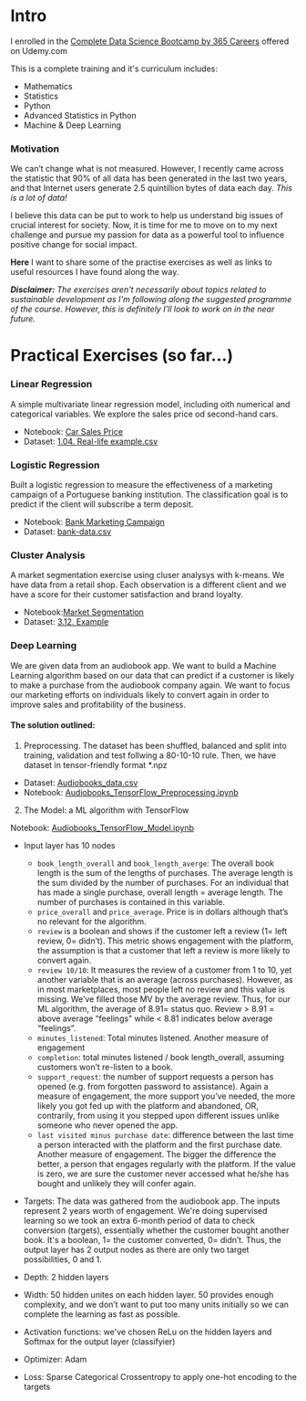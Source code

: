 # Intro

I enrolled in the [Complete Data Science Bootcamp by 365 Careers](https://www.udemy.com/course/the-data-science-course-complete-data-science-bootcamp) offered on Udemy.com

This is a complete training and it's curriculum includes:
- Mathematics
- Statistics
- Python
- Advanced Statistics in Python
- Machine & Deep Learning

### Motivation
We can’t change what is not measured. However, I recently came across the statistic that 90% of all data has been generated in the last two years, and that Internet users generate 2.5 quintillion bytes of data each day. *This is a lot of data!*

I believe this data can be put to work to help us understand big issues of crucial interest for society. Now, it is time for me to move on to my next challenge and pursue my passion for data as a powerful tool to influence positive change for social impact.

**Here** I want to share some of the practise exercises as well as links to useful resources I have found along the way. 

_**Disclaimer:** The exercises aren't necessarily about topics related to sustainable development as I'm following along the suggested programme of the course. However, this is definitely I'll look to work on in the near future._

# Practical Exercises (so far...)

### Linear Regression
A simple multivariate linear regression model, including oith numerical and categorical variables.
We explore the sales price od second-hand cars.

- Notebook: [Car Sales Price](https://github.com/judithbaeta/data-science-101/blob/master/Car%20Sales%20Price.ipynb)
- Dataset: [1.04. Real-life example.csv](https://github.com/judithbaeta/data-science-101/blob/master/1.04.%20Real-life%20example.csv)

### Logistic Regression 
Built a logistic regression to measure the effectiveness of a marketing campaign of a Portuguese banking institution. The classification goal is to predict if the client will subscribe a term deposit.

- Notebook: [Bank Marketing Campaign](https://github.com/judithbaeta/data-science-101/blob/master/Bank%20Marketing%20Campaign.ipynb)
- Dataset: [bank-data.csv](https://github.com/judithbaeta/data-science-101/blob/master/Bank-data.csv)

### Cluster Analysis
A market segmentation exercise using cluser analysys with k-means.
We have data from a retail shop. Each observation is a different client and we have a score for their customer satisfaction and brand loyalty.

- Notebook:[Market Segmentation](https://github.com/judithbaeta/data-science-101/blob/master/Market%20Segmentation.ipynb)
- Dataset: [3.12. Example](https://github.com/judithbaeta/data-science-101/blob/master/3.12.%20Example.csv)

### Deep Learning
We are given data from an audiobook app. We want to build a Machine Learning algorithm based on our data that can predict if a customer is likely to make a purchase from the audiobook company again. We want to focus our marketing efforts on individuals likely to convert again in order to improve sales and profitability of the business.

#### The solution outlined:
1. Preprocessing. The dataset has been shuffled, balanced and split into training, validation and test follwing a 80-10-10 rule. Then, we have dataset in tensor-friendly format *.npz

- Dataset: [Audiobooks_data.csv](https://github.com/judithbaeta/data-science-101/blob/master/Audiobooks_data.csv)
- Notebook: [Audiobooks_TensorFlow_Preprocessing.ipynb](https://github.com/judithbaeta/data-science-101/blob/master/Audiobooks_TensorFlow_Preprocessing.ipynb)

2. The Model: a ML algorithm with TensorFlow

Notebook: [Audiobooks_TensorFlow_Model.ipynb](https://github.com/judithbaeta/data-science-101/blob/master/Audiobooks_TensorFlow_Model.ipynb)

- Input layer has 10 nodes

    - `book_length_overall` and `book_length_averge`: The overall book length is the sum of the lengths of purchases. The     average length is the sum divided by the number of purchases. For an individual that has made a single purchase, overall length = average length. The number of purchases is contained in this variable.
    - `price_overall` and `price_average`. Price is in dollars although that’s no relevant for the algorithm.
    - `review` is a boolean and shows if the customer left a review (1= left review, 0= didn’t). This metric shows engagement with the platform, the assumption is that a customer that left a review is more likely to convert again.
    - `review 10/10`: It measures the review of a customer from 1 to 10, yet another variable that is an average (across purchases). However, as in most marketplaces, most people left no review and this value is missing. We’ve filled those MV by the average review. Thus, for our ML algorithm, the average of 8.91= status quo. Review > 8.91 = above average “feelings" while < 8.81 indicates below average “feelings”.
    - `minutes_listened`: Total minutes listened. Another measure of engagement
    - `completion`: total minutes listened / book length_overall, assuming customers won’t re-listen to a book.
    - `support_request`: the number of support requests a person has opened (e.g. from forgotten password to assistance). Again a measure of engagement, the more support you’ve needed, the more likely you got fed up with the platform and abandoned, OR, contrarily, from using it you stepped upon different issues unlike someone who never opened the app.
    - `last visited minus purchase date`: difference between the last time a person interacted with the platform and the first purchase date. Another measure of engagement. The bigger the difference the better, a person that engages regularly with the platform. If the value is zero, we are sure the customer never accessed what he/she has bought and unlikely they will confer again.
    
- Targets: The data was gathered from the audiobook app. The inputs represent 2 years worth of engagement. We're doing supervised learning so we took an extra 6-month period of data to check conversion (targets), essentially whether the customer bought another book. It's a boolean, 1= the customer converted, 0= didn’t. Thus, the output layer has 2 output nodes as there are only two target possibilities, 0 and 1.

- Depth: 2 hidden layers
- Width: 50 hidden unites on each hidden layer. 50 provides enough complexity, and we don’t want to put too many units initially so we can complete the learning as fast as possible.
- Activation functions: we've chosen ReLu on the hidden layers and Softmax for the output layer (classifyier) 
- Optimizer: Adam
- Loss: Sparse Categorical Crossentropy to apply one-hot encoding to the targets
